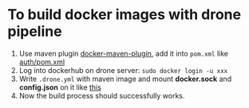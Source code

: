 # To build docker images with drone pipeline

1. Use maven plugin [docker-maven-plugin](https://github.com/spotify/docker-maven-plugin), add it into `pom.xml` like [auth/pom.xml](../../auth/pom.xml)
2. Log into dockerhub on drone server: `sudo docker login -u xxx`
3. Write `.drone.yml` with maven image and mount **docker.sock** and **config.json** on it like [this](../../.drone.yml)
4. Now the build process should successfully works.
